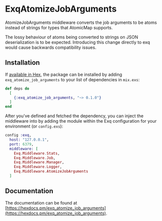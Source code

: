 # ExqAtomizeJobArguments

AtomizeJobArguments middleware converts the job arguments to be atoms
instead of strings for types that AtomicMap supports.

The lossy behaviour of atoms being converted to strings on JSON deserialization
is to be expected. Introducing this change directly to exq would cause
backwards compatibility issues.

## Installation

If [available in Hex](https://hex.pm/docs/publish), the package can be installed
by adding `exq_atomize_job_arguments` to your list of dependencies in `mix.exs`:

```elixir
def deps do
  [
    {:exq_atomize_job_arguments, "~> 0.1.0"}
  ]
end
```

After you've defined and fetched the dependency, you can inject the middleware into
by adding the module within the Exq configuration for your environment (or `config.exs`):

```elixir
config :exq,
  host: "127.0.0.1",
  port: 6379,
  middleware: [
    Exq.Middleware.Stats,
    Exq.Middleware.Job,
    Exq.Middleware.Manager,
    Exq.Middleware.Logger,
    Exq.Middleware.AtomizeJobArguments
  ]
```

## Documentation

The documentation can be found at [https://hexdocs.pm/exq_atomize_job_arguments](https://hexdocs.pm/exq_atomize_job_arguments).